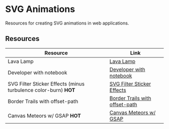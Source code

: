 # SVG Animations

Resources for creating SVG animations in web applications.

## Resources

| Resource | Link |
|---|---|
| Lava Lamp | [Lava Lamp](https://codepen.io/lukesmetham/pen/yJVwVr) |
| Developer with notebook | [Developer with notebook](https://codepen.io/jeanoliveira/pen/ObWYmY) |
| SVG Filter Sticker Effects (minus turbulence color-burn) **HOT** | [SVG Filter Sticker Effects](https://codepen.io/jh3y/pen/OPJyVGb) |
| Border Trails with offset-path | [Border Trails with offset-path](https://codepen.io/jh3y/pen/vYqLPaE) |
| Canvas Meteors w/ GSAP **HOT** | [Canvas Meteors w/ GSAP](https://codepen.io/jh3y/pen/yLwOQOO) | 